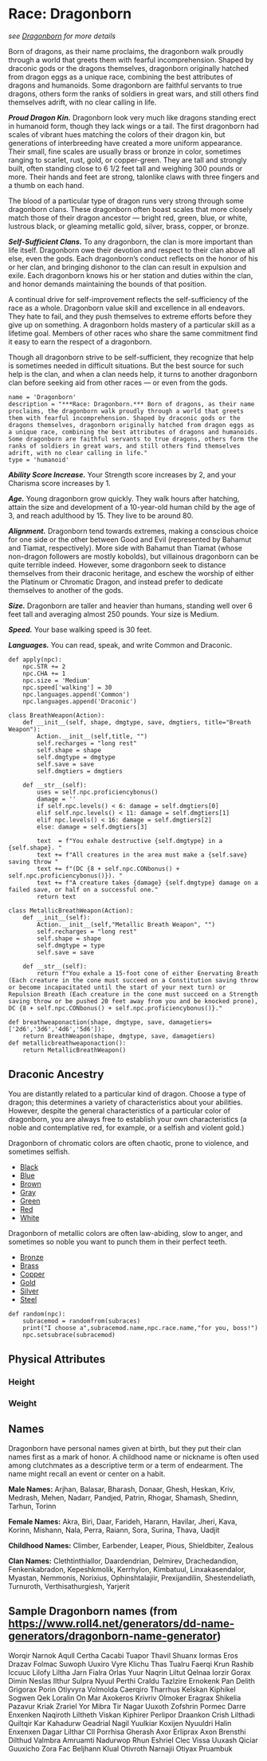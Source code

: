# Race: Dragonborn
*see [Dragonborn](../../Creatures/Dragonborn.md) for more details*

Born of dragons, as their name proclaims, the dragonborn walk proudly through a world that greets them with fearful incomprehension. Shaped by draconic gods or the dragons themselves, dragonborn originally hatched from dragon eggs as a unique race, combining the best attributes of dragons and humanoids. Some dragonborn are faithful servants to true dragons, others form the ranks of soldiers in great wars, and still others find themselves adrift, with no clear calling in life.

***Proud Dragon Kin.*** Dragonborn look very much like dragons standing erect in humanoid form, though they lack wings or a tail. The first dragonborn had scales of vibrant hues matching the colors of their dragon kin, but generations of interbreeding have created a more uniform appearance. Their small, fine scales are usually brass or bronze in color, sometimes ranging to scarlet, rust, gold, or copper-green. They are tall and strongly built, often standing close to 6 1/2 feet tall and weighing 300 pounds or more. Their hands and feet are strong, talonlike claws with three fingers and a thumb on each hand.

The blood of a particular type of dragon runs very strong through some dragonborn clans. These dragonborn often boast scales that more closely match those of their dragon ancestor — bright red, green, blue, or white, lustrous black, or gleaming metallic gold, silver, brass, copper, or bronze.

***Self-Sufficient Clans.*** To any dragonborn, the clan is more important than life itself. Dragonborn owe their devotion and respect to their clan above all else, even the gods. Each dragonborn’s conduct reflects on the honor of his or her clan, and bringing dishonor to the clan can result in expulsion and exile. Each dragonborn knows his or her station and duties within the clan, and honor demands maintaining the bounds of that position.

A continual drive for self-improvement reflects the self-sufficiency of the race as a whole. Dragonborn value skill and excellence in all endeavors. They hate to fail, and they push themselves to extreme efforts before they give up on something. A dragonborn holds mastery of a particular skill as a lifetime goal. Members of other races who share the same commitment find it easy to earn the respect of a dragonborn.

Though all dragonborn strive to be self-sufficient, they recognize that help is sometimes needed in difficult situations. But the best source for such help is the clan, and when a clan needs help, it turns to another dragonborn clan before seeking aid from other races — or even from the gods.

```
name = 'Dragonborn'
description = "***Race: Dragonborn.*** Born of dragons, as their name proclaims, the dragonborn walk proudly through a world that greets them with fearful incomprehension. Shaped by draconic gods or the dragons themselves, dragonborn originally hatched from dragon eggs as a unique race, combining the best attributes of dragons and humanoids. Some dragonborn are faithful servants to true dragons, others form the ranks of soldiers in great wars, and still others find themselves adrift, with no clear calling in life."
type = 'humanoid'
```

***Ability Score Increase.*** Your Strength score increases by 2, and your Charisma score increases by 1.

***Age.*** Young dragonborn grow quickly. They walk hours after hatching, attain the size and development of a 10-year-old human child by the age of 3, and reach adulthood by 15. They live to be around 80.

***Alignment.*** Dragonborn tend towards extremes, making a conscious choice for one side or the other between Good and Evil (represented by Bahamut and Tiamat, respectively). More side with Bahamut than Tiamat (whose non-dragon followers are mostly kobolds), but villainous dragonborn can be quite terrible indeed. However, some dragonborn seek to distance themselves from their draconic heritage, and eschew the worship of either the Platinum or Chromatic Dragon, and instead prefer to dedicate themselves to another of the gods.

***Size.*** Dragonborn are taller and heavier than humans, standing well over 6 feet tall and averaging almost 250 pounds. Your size is Medium.

***Speed.*** Your base walking speed is 30 feet.

***Languages.*** You can read, speak, and write Common and Draconic.

```
def apply(npc):
    npc.STR += 2
    npc.CHA += 1
    npc.size = 'Medium'
    npc.speed['walking'] = 30
    npc.languages.append('Common')
    npc.languages.append('Draconic')

class BreathWeapon(Action):
    def __init__(self, shape, dmgtype, save, dmgtiers, title="Breath Weapon"):
        Action.__init__(self,title, "")
        self.recharges = "long rest"
        self.shape = shape
        self.dmgtype = dmgtype
        self.save = save
        self.dmgtiers = dmgtiers
    
    def __str__(self):
        uses = self.npc.proficiencybonus()
        damage = ''
        if self.npc.levels() < 6: damage = self.dmgtiers[0]
        elif self.npc.levels() < 11: damage = self.dmgtiers[1]
        elif npc.levels() < 16: damage = self.dmgtiers[2]
        else: damage = self.dmgtiers[3]

        text  = f"You exhale destructive {self.dmgtype} in a {self.shape}. "
        text += f"All creatures in the area must make a {self.save} saving throw "
        text += f"(DC {8 + self.npc.CONbonus() + self.npc.proficiencybonus()}). "
        text += f"A creature takes {damage} {self.dmgtype} damage on a failed save, or half on a successful one."
        return text

class MetallicBreathWeapon(Action):
    def __init__(self):
        Action.__init__(self,"Metallic Breath Weapon", "")
        self.recharges = "long rest"
        self.shape = shape
        self.dmgtype = type
        self.save = save

    def __str__(self):
        return f"You exhale a 15-foot cone of either Enervating Breath (Each creature in the cone must succeed on a Constitution saving throw or become incapacitated until the start of your next turn) or Repulsion Breath (Each creature in the cone must succeed on a Strength saving throw or be pushed 20 feet away from you and be knocked prone), DC {8 + self.npc.CONbonus() + self.npc.proficiencybonus()}."

def breathweaponaction(shape, dmgtype, save, damagetiers=['2d6','3d6','4d6','5d6']):
    return BreathWeapon(shape, dmgtype, save, damagetiers)
def metallicbreathweaponaction():
    return MetallicBreathWeapon()
```

## Draconic Ancestry
You are distantly related to a particular kind of dragon. Choose a type of dragon; this determines a variety of characteristics about your abilities. However, despite the general characteristics of a particular color of dragonborn, you are always free to establish your own characteristics (a noble and contemplative red, for example, or a selfish and violent gold.)

Dragonborn of chromatic colors are often chaotic, prone to violence, and sometimes selfish.

* [Black](Black.md)
* [Blue](Blue.md)
* [Brown](Brown.md)
* [Gray](Gray.md)
* [Green](Green.md)
* [Red](Red.md)
* [White](White.md)

Dragonborn of metallic colors are often law-abiding, slow to anger, and sometimes so noble you want to punch them in their perfect teeth.

* [Bronze](Bronze.md)
* [Brass](Brass.md)
* [Copper](Copper.md)
* [Gold](Gold.md)
* [Silver](Silver.md)
* [Steel](Steel.md)

```
def random(npc):
    subracemod = randomfrom(subraces)
    print("I choose a",subracemod.name,npc.race.name,"for you, boss!")
    npc.setsubrace(subracemod)
```

## Physical Attributes

### Height

### Weight

## Names
Dragonborn have personal names given at birth, but they put their clan names first as a mark of honor. A childhood name or nickname is often used among clutchmates as a descriptive term or a term of endearment. The name might recall an event or center on a habit.

**Male Names:** Arjhan, Balasar, Bharash, Donaar, Ghesh, Heskan, Kriv, Medrash, Mehen, Nadarr, Pandjed, Patrin, Rhogar, Shamash, Shedinn, Tarhun, Torinn

**Female Names:** Akra, Biri, Daar, Farideh, Harann, Havilar, Jheri, Kava, Korinn, Mishann, Nala, Perra, Raiann, Sora, Surina, Thava, Uadjit

**Childhood Names:** Climber, Earbender, Leaper, Pious, Shieldbiter, Zealous

**Clan Names:** Clethtinthiallor, Daardendrian, Delmirev, Drachedandion, Fenkenkabradon, Kepeshkmolik, Kerrhylon, Kimbatuul, Linxakasendalor, Myastan, Nemmonis, Norixius, Ophinshtalajiir, Prexijandilin, Shestendeliath, Turnuroth, Verthisathurgiesh, Yarjerit

## Sample Dragonborn names (from https://www.roll4.net/generators/dd-name-generators/dragonborn-name-generator)
Worqir Narnok
Aqull Certha
Cacabi Tuapor
Thavil Shuanx
Iormas Eros
Drazav Folmac
Suwoph Uuxiro
Vyre Klichu
Thas Tualru
Faerqi Krun
Rashib Iccuuc
Lilofy Liltha
Jarn Fialra
Orlas Yuur
Naqrin Liltut
Qelnaa Iorzir
Gorax Dimin
Neslas Ilthur
Sulpra Nyuul
Perthi Craldu
Tazlzire Ernokenk
Pan Delith
Grigorax Porin
Otiyvyra Volmolda
Caerqiro Tharrhus
Kelskan Kiphikel
Sogwen Qek
Loralin On
Mar Axokeros
Krivriv Olmoker
Eragrax Shikelia
Pazavur Kriak
Zrariel Yor
Mibra Tir
Nagar Uuxoth
Zofshrin Pormec
Darre Enxenken
Naqiroth Liltheth
Viskan Kiphirer
Perlipor Draankon
Crish Lilthadi
Quiltqir Kar
Kahadurw Geadrial
Nagil Yuulkiar
Koxijen Nyuuldri
Halin Enxenxen
Dagar Lilthar
Cll Porrhisa
Gherash Axor
Erliprax Axon
Brensthi Dilthud
Valmbra Amruamti
Nadurwop Rhun
Eshriel Clec
Vissa Uuxash
Qiciar Guuxicho
Zora Fac
Beljhann Klual
Otivroth Narnajii
Otiyax Pruambuk
